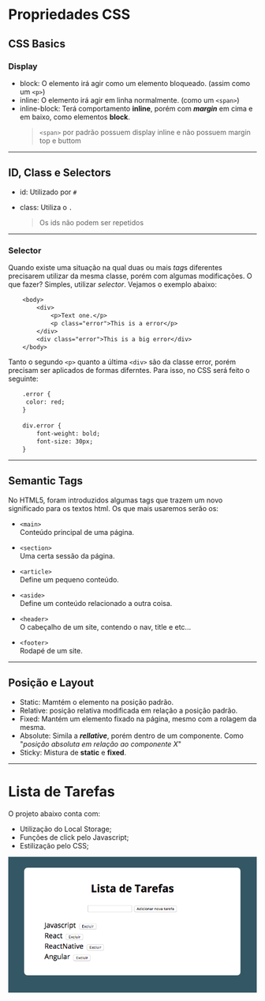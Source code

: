 # Propriedades CSS

## CSS Basics

### Display

- block: O elemento irá agir como um elemento bloqueado. (assim como um `<p>`)
- inline: O elemento irá agir em linha normalmente. (como um `<span>`)
- inline-block: Terá comportamento **inline**, porém com ***margin*** em cima e em baixo, como elementos **block**.
  > `<span>` por padrão possuem display inline e não possuem margin top e buttom
***
## ID, Class e Selectors

  - id: Utilizado por `#`
  - class: Utiliza o `.`

    > Os ids não podem ser repetidos
***
### Selector

  Quando existe uma situação na qual duas ou mais *tag*s diferentes precisarem utilizar da mesma classe, porém com algumas modificações. O que fazer? Simples, utilizar *selector*. Vejamos o exemplo abaixo:

        <body>
            <div>
                <p>Text one.</p>
                <p class="error">This is a error</p>
            </div>
            <div class="error">This is a big error</div>
        </body>

Tanto o segundo `<p>` quanto a última ``<div>`` são da classe error, porém precisam ser aplicados de formas diferntes. Para isso, no CSS será feito o seguinte:

        .error {
         color: red;
        }

        div.error {
            font-weight: bold;
            font-size: 30px;
        }

***
## Semantic Tags


No HTML5, foram introduzidos algumas tags que trazem um novo significado para os textos html. Os que mais usaremos serão os:

- `<main>` <br>
    Conteúdo principal de uma página.


- `<section>` <br>
    Uma certa sessão da página.

- `<article>` <br>
    Define um pequeno conteúdo.

- `<aside>` <br>
    Define um conteúdo relacionado a outra coisa.

- `<header>` <br>
    O cabeçalho de um site, contendo o nav, title e etc...

- `<footer>` <br>
    Rodapé de um site. <br>


***
## Posição e Layout

- Static: Mamtém o elemento na posição padrão.
- Relative: posição relativa modificada em relação a posição padrão.
- Fixed: Mantém um elemento fixado na página, mesmo com a rolagem da mesma.
- Absolute: Simila a ***rellative***, porém dentro de um componente. Como "*posição absoluta em relação ao componente X*"
- Sticky: Mistura de **static** e **fixed**.

***

# Lista de Tarefas

O projeto abaixo conta com:

- Utilização do Local Storage;
- Funções de click pelo Javascript;
- Estilização pelo CSS;

![Imagem](https://github.com/lucasquitan/html-css-js-notation/blob/master/assets/Lista%20de%20Tarefas.png?raw=true)